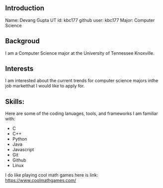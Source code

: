 ## Introduction
Name: Devang Gupta
UT id: kbc177
github user: kbc177
Major: Computer Science

## Backgroud
I am a Computer Science major at the University of Tennessee Knoxville.

## Interests
I am interested about the current trends for computer science majors inthe job marketthat I would like to apply for.

## Skills:
Here are some of the coding lanuages, tools, and frameworks I am familiar with:
- C
- C++
- Python
- Java
- Javascript
- Git
- Github
- Linux

I do like playing cool math games
here is link: https://www.coolmathgames.com/
